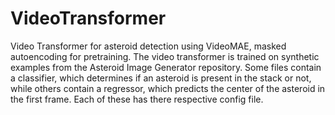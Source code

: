 # VideoTransformer
Video Transformer for asteroid detection using VideoMAE, masked autoencoding for pretraining. The video transformer
is trained on synthetic examples from the Asteroid Image Generator repository. Some files contain a classifier, which
determines if an asteroid is present in the stack or not, while others contain a regressor, which predicts the
center of the asteroid in the first frame. Each of these has there respective config file.
